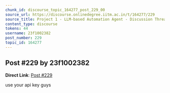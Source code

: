 ```yaml
---
chunk_id: discourse_topic_164277_post_229_00
source_url: https://discourse.onlinedegree.iitm.ac.in/t/164277/229
source_title: Project 1 - LLM-based Automation Agent - Discussion Thread [TDS Jan 2025]
content_type: discourse
tokens: 44
username: 23f1002382
post_number: 229
topic_id: 164277
---
```


## Post #229 by 23f1002382

**Direct Link**: [Post #229](https://discourse.onlinedegree.iitm.ac.in/t/164277/229)

use your api key guys
